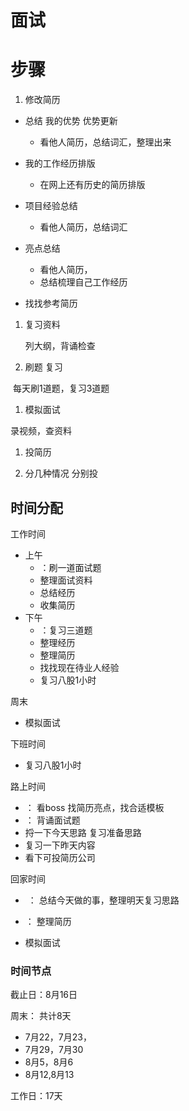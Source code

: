 # 面试

# 步骤

1. 修改简历

* 总结 我的优势  优势更新
  * 看他人简历，总结词汇，整理出来

* 我的工作经历排版
  * 在网上还有历史的简历排版

* 项目经验总结
  * 看他人简历，总结词汇

* 亮点总结
  * 看他人简历，
  * 总结梳理自己工作经历

* 找找参考简历



1. 复习资料

   列大纲，背诵检查

2. 刷题 复习

​    每天刷1道题，复习3道题

1. 模拟面试

  录视频，查资料

1. 投简历

2. 分几种情况 分别投

## 时间分配

工作时间

* 上午
  * ：刷一道面试题
  * 整理面试资料
  * 总结经历 
  * 收集简历
* 下午
  * ：复习三道题
  * 整理经历
  * 整理简历 
  * 找找现在待业人经验
  * 复习八股1小时

周末

* 模拟面试

下班时间 

* 复习八股1小时

路上时间

*   ： 看boss  找简历亮点，找合适模板
* ： 背诵面试题
* 捋一下今天思路 复习准备思路
* 复习一下昨天内容
* 看下可投简历公司

回家时间

* ​	： 总结今天做的事，整理明天复习思路

* ： 整理简历

* 模拟面试

### 时间节点

截止日：8月16日



周末： 共计8天

* 7月22，7月23，
* 7月29，7月30
* 8月5，8月6
* 8月12,8月13

工作日：17天







   